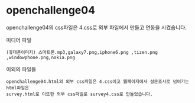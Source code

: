 # openchallenge04


openchallenge04의 css파일은 4.css로 외부 파일에서 만들고 연동을 시켰습니다.


미디어 파일


```
(휴대폰이미지) 스마트폰.mp3,galaxy7.png,iphone6.png ,tizen.png ,windowphone.png,nokia.png
```

이외의 파일들

```
openchallenge04.html의 외부 css파일은 4.css이고 웹페이지에서 설문조사로 넘어가는 html파일은
survey.html로 이또한 외부 css파일로 survey4.css로 만들었습니다.

